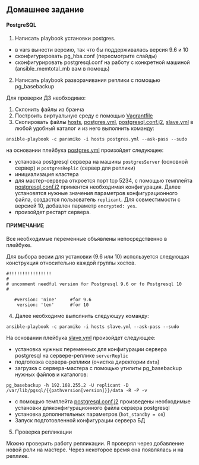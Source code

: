 
## Домашнее задание
#### PostgreSQL
1. Написать playbook установки postgres.
- в vars вынести версию, так что бы поддерживалась версия 9.6 и 10
- сконфигурировать pg_hba.conf (пересмотрите слайды)
- сконфигурировать postgresql.conf на работу с конкретной машиной (ansible_memtotal_mb вам в помощь)
2. Написать playbook разворачивания реплики с помощью pg_basebackup


Для проверки ДЗ необходимо:
1. Cклонить файлы из бранча
2. Построить виртуальную среду с помощью [Vagrantfile](https://github.com/bootcd/Otus-linux-homework/blob/postgresql/Vagrantfile)
3. Скопировать файлы [hosts](https://github.com/bootcd/Otus-linux-homework/blob/postgresql/hosts), [postgres.yml](https://github.com/bootcd/Otus-linux-homework/blob/postgresql/postgres.yml), [postgresql.conf.j2](https://github.com/bootcd/Otus-linux-homework/blob/postgresql/postgresql.conf.j2), [slave.yml](https://github.com/bootcd/Otus-linux-homework/blob/postgresql/slave.yml) в любой удобный каталог и из него выполнить команду:

```
ansible-playbook -c paramiko -i hosts postgres.yml --ask-pass --sudo

```
на основании плейбука [postgres.yml](https://github.com/bootcd/Otus-linux-homework/blob/postgresql/postgres.yml) произойдет следующее:

- установка postgresql сервера на машины `postgresServer` (основной сервер) и `postgresReplic` (сервер для реплики)
- инициализация кластера
- для мастер-сервера откроется порт tcp 5234, с помощью темплейта [postgresql.conf.j2](https://github.com/bootcd/Otus-linux-homework/blob/postgresql/postgresql.conf.j2) приментся необходимая конфигурация. Далее установятся нужные значения параметров конфигурационного файла, создастся пользователь `replicant`. Для совместимости с версией 10, добавлен параметр `encrypted: yes`.
- произойдет рестарт сервера.

#### ПРИМЕЧАНИЕ
Все необходимые переменные объявлены непосредственно в плейбуке.

Для выбора весии для установки (9.6 или 10) используется следующая конструкция относительно каждой группы хостов.

```
#!!!!!!!!!!!!!!!!
#
# uncomment needful version for Postgresql 9.6 or fo Postgresql 10
#

   #version: 'nine'     #for 9.6
    version: 'ten'      #for 10

```

4. Далее необходимо выполнить следующуу команду:

```
ansible-playbook -c paramiko -i hosts slave.yml --ask-pass --sudo
```
На основании плейбука [slave.yml](https://github.com/bootcd/Otus-linux-homework/blob/postgresql/slave.yml) произойдет следующее:

- установка нужных переменных для конфигурации сервера postgresql на сервере-реплике `serverReplic`
- подготовка сервера-реплики (очистка директории `data`)
- загрузка с сервера-мастера с помощью утилиты pg_basebackup нужных файлов и каталогов:

```
pg_basebackup -h 192.168.255.2 -U replicant -D /var/lib/pgsql/{{pathversion[version]}}/data -R -P -v
```
- с помощью темплейта [postgresql.conf.j2](https://github.com/bootcd/Otus-linux-homework/blob/postgresql/postgresql.conf.j2) произведены необходимые установки дляконфигурационного файла сервера postgresql
- установка дополнительных параметров (`hot_standby = on`)
- Запуск подготовленной конфигурации сервера БД

5. Проверка репликации

Можно проверить работу репликации. 
Я проверял через добавление новой роли на мастере. Через некоторое время она появлялась и на реплике.
